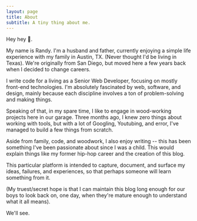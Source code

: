 ```yaml
---
layout: page
title: About
subtitle: A tiny thing about me.
---
```


Hey hey 👋.

My name is Randy. I'm a husband and father, currently enjoying a simple life experience with my family in Austin, TX. (Never thought I'd be living in Texas). We're originally from San Diego, but moved here a few years back when I decided to change careers.

I write code for a living as a Senior Web Developer, focusing on mostly front-end technologies. I'm absolutely fascinated by web, software, and design, mainly because each discipline involves a ton of problem-solving and making things.

Speaking of that, in my spare time, I like to engage in wood-working projects here in our garage. Three months ago, I knew zero things about working with tools, but with a lot of Googling, Youtubing, and error, I've managed to build a few things from scratch.

Aside from family, code, and woodwork, I also enjoy writing -- this has been something I've been passionate about since I was a child. This would explain things like my former hip-hop career and the creation of this blog.

This particular platform is intended to capture, document, and surface my ideas, failures, and experiences, so that perhaps someone will learn something from it.

(My truest/secret hope is that I can maintain this blog long enough for our boys to look back on, one day, when they're mature enough to understand what it all means).

We'll see.
